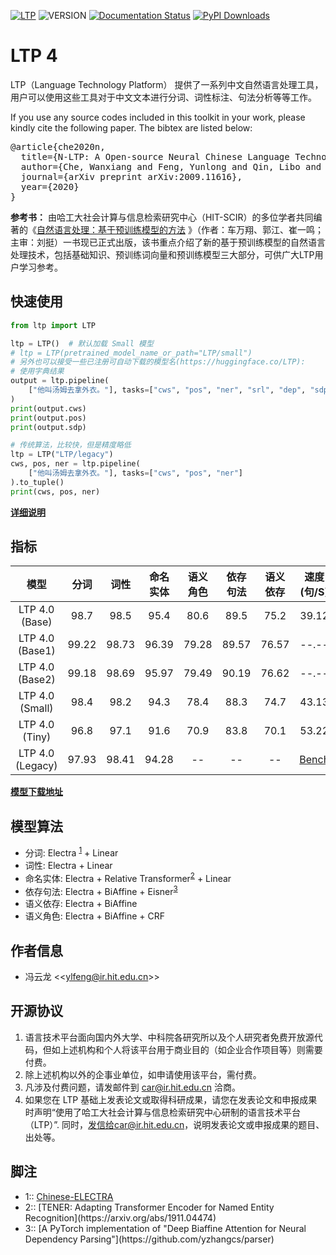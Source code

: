 [![LTP](https://img.shields.io/pypi/v/ltp?label=LTP4%20ALPHA)](https://pypi.org/project/ltp/)
![VERSION](https://img.shields.io/pypi/pyversions/ltp)
[![Documentation Status](https://readthedocs.org/projects/ltp/badge/?version=latest)](https://ltp.readthedocs.io/zh_CN/latest/?badge=latest)
[![PyPI Downloads](https://img.shields.io/pypi/dm/ltp)](https://pypi.python.org/pypi/ltp)

# LTP 4

LTP（Language Technology Platform） 提供了一系列中文自然语言处理工具，用户可以使用这些工具对于中文文本进行分词、词性标注、句法分析等等工作。

If you use any source codes included in this toolkit in your work, please kindly cite the following paper. The bibtex
are listed below:
<pre>
@article{che2020n,
  title={N-LTP: A Open-source Neural Chinese Language Technology Platform with Pretrained Models},
  author={Che, Wanxiang and Feng, Yunlong and Qin, Libo and Liu, Ting},
  journal={arXiv preprint arXiv:2009.11616},
  year={2020}
}
</pre>

**参考书：**
由哈工大社会计算与信息检索研究中心（HIT-SCIR）的多位学者共同编著的《[自然语言处理：基于预训练模型的方法](https://item.jd.com/13344628.html)
》（作者：车万翔、郭江、崔一鸣；主审：刘挺）一书现已正式出版，该书重点介绍了新的基于预训练模型的自然语言处理技术，包括基础知识、预训练词向量和预训练模型三大部分，可供广大LTP用户学习参考。

## 快速使用

```python
from ltp import LTP

ltp = LTP()  # 默认加载 Small 模型
# ltp = LTP(pretrained_model_name_or_path="LTP/small")
# 另外也可以接受一些已注册可自动下载的模型名(https://huggingface.co/LTP): 
# 使用字典结果
output = ltp.pipeline(
    ["他叫汤姆去拿外衣。"], tasks=["cws", "pos", "ner", "srl", "dep", "sdp"]
)
print(output.cws)
print(output.pos)
print(output.sdp)

# 传统算法，比较快，但是精度略低
ltp = LTP("LTP/legacy")
cws, pos, ner = ltp.pipeline(
    ["他叫汤姆去拿外衣。"], tasks=["cws", "pos", "ner"]
).to_tuple()
print(cws, pos, ner)
```

**[详细说明](docs/quickstart.rst)**

## 指标

|    模型            | 分词    |  词性   |   命名实体   | 语义角色  | 依存句法  | 语义依存  |  速度(句/S)  |
|:----------------:|:-----:|:-----:|:--------:|:-----:|:-----:|:-----:|:---------:|
|  LTP 4.0 (Base)  | 98.7  | 98.5  |   95.4   | 80.6  | 89.5  | 75.2  |   39.12   |
| LTP 4.0 (Base1)  | 99.22 | 98.73 |  96.39   | 79.28 | 89.57 | 76.57 |   --.--   |
| LTP 4.0 (Base2)  | 99.18 | 98.69 |  95.97   | 79.49 | 90.19 | 76.62 |   --.--   |
| LTP 4.0 (Small)  | 98.4  | 98.2  |   94.3   | 78.4  | 88.3  | 74.7  |   43.13   |
|  LTP 4.0 (Tiny)  | 96.8  | 97.1  |   91.6   | 70.9  | 83.8  | 70.1  |   53.22   |
| LTP 4.0 (Legacy) | 97.93 | 98.41 |  94.28   |  --   |  --   |  --   | [Bench]() |

**[模型下载地址](https://huggingface.co/LTP)**

## 模型算法

+ 分词: Electra <sup>[1](#RELTRANS)</sup> + Linear
+ 词性: Electra + Linear
+ 命名实体: Electra + Relative Transformer<sup>[2](#RELTRANS)</sup> + Linear
+ 依存句法: Electra + BiAffine + Eisner<sup>[3](#Eisner)</sup>
+ 语义依存: Electra + BiAffine
+ 语义角色: Electra + BiAffine + CRF

## 作者信息

+ 冯云龙 <<[ylfeng@ir.hit.edu.cn](mailto:ylfeng@ir.hit.edu.cn)>>

## 开源协议

1. 语言技术平台面向国内外大学、中科院各研究所以及个人研究者免费开放源代码，但如上述机构和个人将该平台用于商业目的（如企业合作项目等）则需要付费。
2. 除上述机构以外的企事业单位，如申请使用该平台，需付费。
3. 凡涉及付费问题，请发邮件到 car@ir.hit.edu.cn 洽商。
4. 如果您在 LTP 基础上发表论文或取得科研成果，请您在发表论文和申报成果时声明“使用了哈工大社会计算与信息检索研究中心研制的语言技术平台（LTP）”.
   同时，发信给car@ir.hit.edu.cn，说明发表论文或申报成果的题目、出处等。

## 脚注

+ <a name="RELTRANS">1</a>:: [Chinese-ELECTRA](https://github.com/ymcui/Chinese-ELECTRA)
+ <a name="RELTRANS">
  2</a>:: [TENER: Adapting Transformer Encoder for Named Entity Recognition](https://arxiv.org/abs/1911.04474)
+ <a name="Eisner">
  3</a>:: [A PyTorch implementation of "Deep Biaffine Attention for Neural Dependency Parsing"](https://github.com/yzhangcs/parser)
